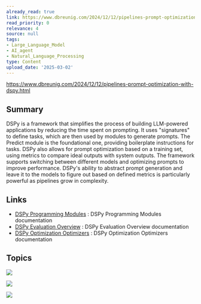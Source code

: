 ```yaml
---
already_read: true
link: https://www.dbreunig.com/2024/12/12/pipelines-prompt-optimization-with-dspy.html
read_priority: 0
relevance: 4
source: null
tags:
- Large_Language_Model
- AI_agent
- Natural_Language_Processing
type: Content
upload_date: '2025-03-02'
---
```


https://www.dbreunig.com/2024/12/12/pipelines-prompt-optimization-with-dspy.html
## Summary

DSPy is a framework that simplifies the process of building LLM-powered applications by reducing the time spent on prompting. It uses "signatures" to define tasks, which are then used by modules to generate prompts. The Predict module is the foundational one, providing boilerplate instructions for tasks. DSPy also allows for prompt optimization based on a training set, using metrics to compare ideal outputs with system outputs. The framework supports switching between different models and optimizing prompts to improve performance. DSPy's ability to abstract prompt generation and leave it to the models to figure out based on defined metrics is particularly powerful as pipelines grow in complexity.
## Links

- [DSPy Programming Modules](https://dspy.ai/learn/programming/modules/) : DSPy Programming Modules documentation
- [DSPy Evaluation Overview](https://dspy.ai/learn/evaluation/overview/) : DSPy Evaluation Overview documentation
- [DSPy Optimization Optimizers](https://dspy.ai/learn/optimization/optimizers/) : DSPy Optimization Optimizers documentation

## Topics

![](topics/Library/DSPy)

![](topics/Concept/Prompt%20Optimization)

![](topics/Concept/Signature)